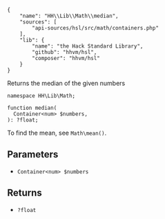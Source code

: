 ``` yamlmeta
{
    "name": "HH\\Lib\\Math\\median",
    "sources": [
        "api-sources/hsl/src/math/containers.php"
    ],
    "lib": {
        "name": "the Hack Standard Library",
        "github": "hhvm/hsl",
        "composer": "hhvm/hsl"
    }
}
```




Returns the median of the given numbers




``` Hack
namespace HH\Lib\Math;

function median(
  Container<num> $numbers,
): ?float;
```




To find the mean, see ` Math\mean() `.




## Parameters




+ ` Container<num> $numbers `




## Returns




* ` ?float `
<!-- HHAPIDOC -->
